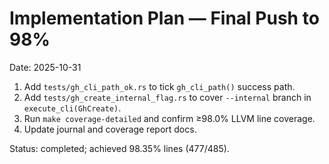 # Implementation Plan — Final Push to 98%

Date: 2025-10-31

1. Add `tests/gh_cli_path_ok.rs` to tick `gh_cli_path()` success path.
2. Add `tests/gh_create_internal_flag.rs` to cover `--internal` branch in `execute_cli(GhCreate)`.
3. Run `make coverage-detailed` and confirm ≥98.0% LLVM line coverage.
4. Update journal and coverage report docs.

Status: completed; achieved 98.35% lines (477/485).

